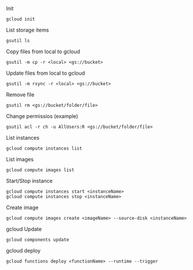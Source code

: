 Init
```
gcloud init
```

List storage items
```
gsutil ls
```

Copy files from local to gcloud
```
gsutil -m cp -r <local> <gs://bucket>
```

Update files from local to gcloud 
```
gsutil -m rsync -r <local> <gs://bucket>
```

Remove file
```
gsutil rm <gs://bucket/folder/file>
```

Change permissios (example)
```
gsutil acl -r ch -u AllUsers:R <gs://bucket/folder/file>
```

List instances
```
gcloud compute instances list
```

List images
```
gcloud compute images list
```

Start/Stop instance
```
gcloud compute instances start <instanceName>
gcloud compute instances stop <instanceName>
```

Create image
```
gcloud compute images create <imageName> --source-disk <instanceName>
```

gcloud Update
```
gcloud components update
```

gcloud deploy
```
gcloud functions deploy <functionName> --runtime --trigger
```
